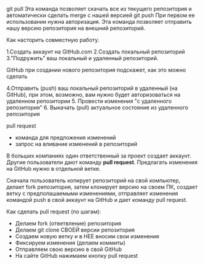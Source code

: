 git pull
Эта команда позволяет скачать все из текущего репозитория и автоматически сделать merge с нашей версией
git push
При первом ее использовании нужна авторизация.
Эта команда позволяет отправить нашу версию репозитория на внешний репозиторий.

Как насторить совместную работу.

1.Создать аккаунт на GitHub.com
2.Создать локальный репозиторий 
3."Подружить" ваш локальный и удаленный репозиторий.

GitHub при создании нового репозитория подскажет, как это можно сделать

4.Отправить (push) ваш локальный репозиторий в удаленный (на GitHub), при этом, возможно, вам нужно будет авторизоваться на удаленном репозитории
5. Провести изменения "с удаленного репозитория"
6. Выкачать (pull) актуальное состояние из удаленного репозитория 

pull request

- команда для предложения изменений
- запрос на вливание изменений в репозиторий

В больших компаниях один ответственный за проект создает аккаунт. Другие пользователи дают команду **pull request**. Предлагать изменения на GitHub нужно в отдельной ветке.

Сначала пользователь копирует репозиторий на свой компьютер, делает fork репозитория, затем клонирует версию на своем ПК, создает ветку с предполашаемыми изменениями, отправляет изменения командой push в свой аккаунт на GitHub и дает команду pull request.




Как сделать pull request (по шагам):
- Делаем fork (ответвление) репозитория
- Делаем git clone СВОЕЙ версии репозитория
- Создаем новую ветку и в НЕЕ вносим свои изменения
- Фиксируем изменения (делаем коммиты)
- Отправляем свою версию в свой GitHub
- На сайте GitHub нажимаем кнопку pull request
